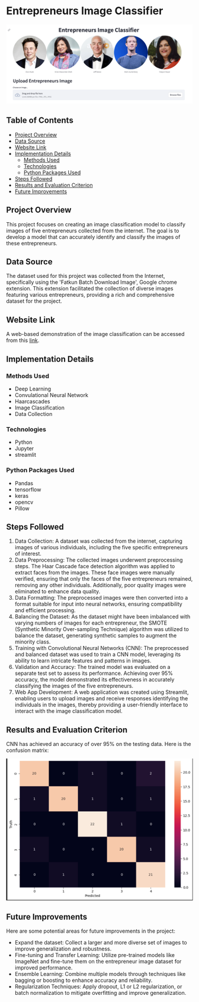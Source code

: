 # Entrepreneurs Image Classifier

![Image Description](image/demo.png)

## Table of Contents
- [Project Overview](#project-overview)
- [Data Source](#data-source)
- [Website Link](#website-link)
- [Implementation Details](#implementation-details)
    - [Methods Used](#methods-used)
    - [Technologies](#technologies)
    - [Python Packages Used](#python-packages-used)
- [Steps Followed](#steps-followed)
- [Results and Evaluation Criterion](#results-and-evaluation-criterion)
- [Future Improvements](#future-improvements)

  
## Project Overview
This project focuses on creating an image classification model to classify images of five entrepreneurs collected from the internet. The goal is to develop a model that can accurately identify and classify the images of these entrepreneurs. 

## Data Source
The dataset used for this project was collected from the Internet, specifically using the 'Fatkun Batch Download Image', Google chrome extension. This extension facilitated the collection of diverse images featuring various entrepreneurs, providing a rich and comprehensive dataset for the project.

## Website Link

A web-based demonstration of the image classification can be accessed from this [link](https://entrepreneurs-image-classifier.streamlit.app).

## Implementation Details

### Methods Used
* Deep Learning
* Convulational Neural Network
* Haarcascades
* Image Classification
* Data Collection

### Technologies
* Python
* Jupyter
* streamlit

### Python Packages Used
* Pandas
* tensorflow
* keras
* opencv
* Pillow

## Steps Followed

1. Data Collection: A dataset was collected from the internet, capturing images of various individuals, including the five specific entrepreneurs of interest.
2. Data Preprocessing: The collected images underwent preprocessing steps. The Haar Cascade face detection algorithm was applied to extract faces from the images. These face images were manually verified, ensuring that only the faces of the five entrepreneurs remained, removing any other individuals. Additionally, poor quality images were eliminated to enhance data quality.
3. Data Formatting: The preprocessed images were then converted into a format suitable for input into neural networks, ensuring compatibility and efficient processing.
4. Balancing the Dataset: As the dataset might have been imbalanced with varying numbers of images for each entrepreneur, the SMOTE (Synthetic Minority Over-sampling Technique) algorithm was utilized to balance the dataset, generating synthetic samples to augment the minority class.
5. Training with Convolutional Neural Networks (CNN): The preprocessed and balanced dataset was used to train a CNN model, leveraging its ability to learn intricate features and patterns in images.
6. Validation and Accuracy: The trained model was evaluated on a separate test set to assess its performance. Achieving over 95% accuracy, the model demonstrated its effectiveness in accurately classifying the images of the five entrepreneurs.
7. Web App Development: A web application was created using Streamlit, enabling users to upload images and receive responses identifying the individuals in the images, thereby providing a user-friendly interface to interact with the image classification model.

## Results and Evaluation Criterion

CNN has achieved an accuracy of over 95% on the testing data. Here is the confusion matrix:

![Image Description](image/image_result.png)

## Future Improvements

Here are some potential areas for future improvements in the project:
* Expand the dataset: Collect a larger and more diverse set of images to improve generalization and robustness.
* Fine-tuning and Transfer Learning: Utilize pre-trained models like ImageNet and fine-tune them on the entrepreneur image dataset for improved performance.
* Ensemble Learning: Combine multiple models through techniques like bagging or boosting to enhance accuracy and reliability.
* Regularization Techniques: Apply dropout, L1 or L2 regularization, or batch normalization to mitigate overfitting and improve generalization.






